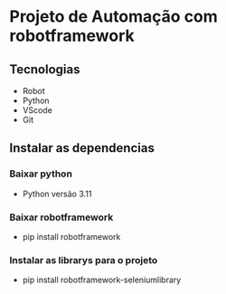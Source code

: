 <h1>Projeto de Automação com robotframework</h1>


## Tecnologias
- Robot
- Python
- VScode
- Git


 ## Instalar as dependencias

### Baixar python 

- Python versão 3.11 

### Baixar robotframework

- pip install robotframework


### Instalar as librarys para o projeto

- pip install robotframework-seleniumlibrary

